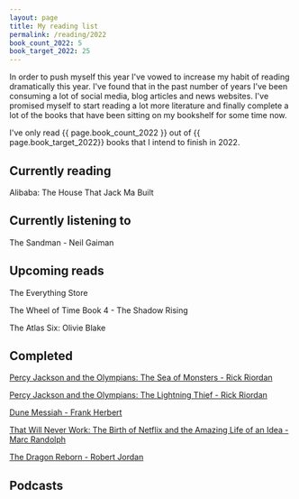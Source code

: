 ```yaml
---
layout: page
title: My reading list
permalink: /reading/2022
book_count_2022: 5
book_target_2022: 25
---
```


In order to push myself this year I've vowed to increase my habit of reading dramatically this year.  I've found that in the past number of years I've been consuming a lot of social media, blog articles and news websites.  I've promised myself to start reading a lot more literature and finally complete a lot of the books that have been sitting on my bookshelf for some time now.


I've only read {{ page.book_count_2022 }} out of {{ page.book_target_2022}} books that I intend to finish in 2022.

## Currently reading

Alibaba: The House That Jack Ma Built

## Currently listening to

The Sandman - Neil Gaiman

## Upcoming reads
The Everything Store

The Wheel of Time Book 4 - The Shadow Rising

The Atlas Six: Olivie Blake

## Completed

[Percy Jackson and the Olympians: The Sea of Monsters - Rick Riordan]()

[Percy Jackson and the Olympians: The Lightning Thief - Rick Riordan]()

[Dune Messiah - Frank Herbert]()

[That Will Never Work: The Birth of Netflix and the Amazing Life of an Idea - Marc Randolph]()

[The Dragon Reborn - Robert Jordan]()

## Podcasts
